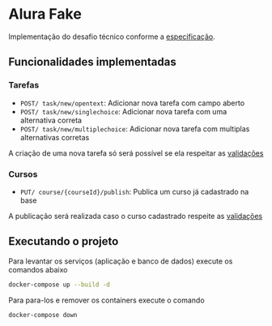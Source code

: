 # Alura Fake

Implementação do desafio técnico conforme a [especificação](README.md).

## Funcionalidades implementadas

### Tarefas

- `POST/ task/new/opentext`: Adicionar nova tarefa com campo aberto
- `POST/ task/new/singlechoice`: Adicionar nova tarefa com uma alternativa correta
- `POST/ task/new/multiplechoice`: Adicionar nova tarefa com multiplas alternativas corretas

A criação de uma nova tarefa só será possível se ela respeitar as [validações](src/main/java/br/com/alura/AluraFake/task/TaskValidator.java)

### Cursos

- `PUT/ course/{courseId}/publish`: Publica um curso já cadastrado na base

A publicação será realizada caso o curso cadastrado respeite as [validações](src/main/java/br/com/alura/AluraFake/course/PublishCourseValidator.java)


## Executando o projeto

Para levantar os serviços (aplicação e banco de dados) execute os comandos abaixo
```bash
docker-compose up --build -d
```
Para para-los e remover os containers execute o comando
```bash
docker-compose down
```